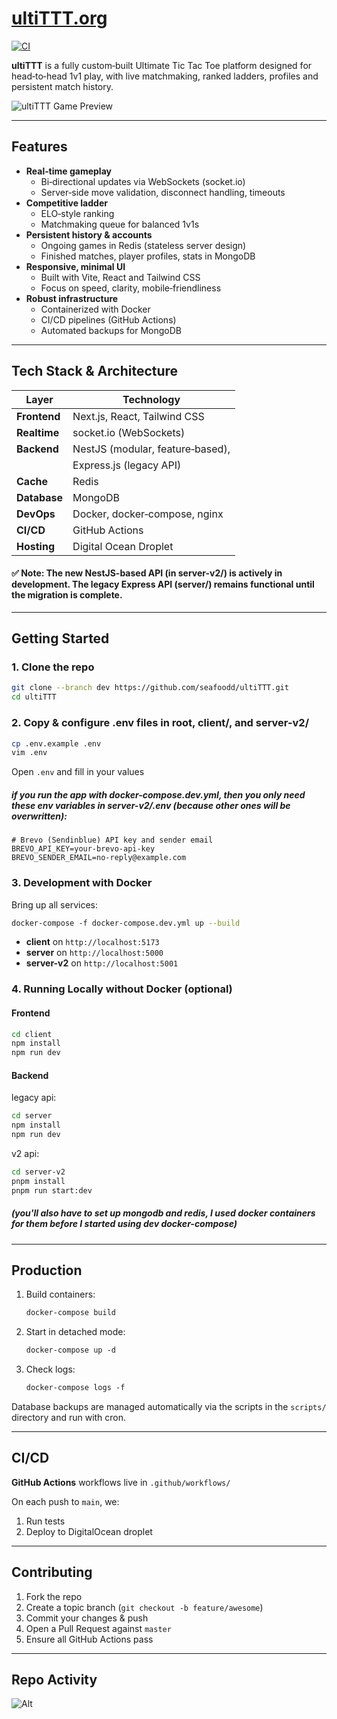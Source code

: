 # [ultiTTT.org](https://ultittt.org)

[![CI](https://github.com/seafoodd/ultiTTT/actions/workflows/deploy.yml/badge.svg)](https://github.com/seafoodd/ultiTTT/actions)

**ultiTTT** is a fully custom‑built Ultimate Tic Tac Toe platform designed for head‑to‑head 1v1 play, with live matchmaking, ranked ladders, profiles and persistent match history.

![ultiTTT Game Preview](./docs/demo.webp)

---

## Features

- **Real‑time gameplay**
  - Bi‑directional updates via WebSockets (socket.io)
  - Server‑side move validation, disconnect handling, timeouts
- **Competitive ladder**
  - ELO‑style ranking
  - Matchmaking queue for balanced 1v1s
- **Persistent history & accounts**
  - Ongoing games in Redis (stateless server design)
  - Finished matches, player profiles, stats in MongoDB
- **Responsive, minimal UI**
  - Built with Vite, React and Tailwind CSS
  - Focus on speed, clarity, mobile‑friendliness
- **Robust infrastructure**
  - Containerized with Docker
  - CI/CD pipelines (GitHub Actions)
  - Automated backups for MongoDB

---

## Tech Stack & Architecture

| Layer        | Technology                      |
| ------------ | ------------------------------- |
| **Frontend** | Next.js, React, Tailwind CSS    |
| **Realtime** | socket.io (WebSockets)          |
| **Backend**  | NestJS (modular, feature‑based),|
|              | Express.js (legacy API)         |
| **Cache**    | Redis                           |
| **Database** | MongoDB                         |
| **DevOps**   | Docker, docker‑compose, nginx   |
| **CI/CD**    | GitHub Actions                  |
| **Hosting**  | Digital Ocean Droplet           |

#### ✅ Note: The new NestJS-based API (in server-v2/) is actively in development. The legacy Express API (server/) remains functional until the migration is complete.

---

## Getting Started

### 1. Clone the repo

```bash
git clone --branch dev https://github.com/seafoodd/ultiTTT.git
cd ultiTTT
```

### 2. Copy & configure .env files in root, client/, and server-v2/

```bash
cp .env.example .env
vim .env
```

Open `.env` and fill in your values

##### if you run the app with docker-compose.dev.yml, then you only need these env variables in server-v2/.env (because other ones will be overwritten):

```env
# Brevo (Sendinblue) API key and sender email
BREVO_API_KEY=your-brevo-api-key
BREVO_SENDER_EMAIL=no-reply@example.com
```

### 3. Development with Docker

Bring up all services:

```bash
docker‑compose ‑f docker‑compose.dev.yml up --build
```

- **client** on `http://localhost:5173`
- **server** on `http://localhost:5000`
- **server-v2** on `http://localhost:5001`

### 4. Running Locally without Docker (optional)

#### Frontend

```bash
cd client
npm install
npm run dev
```

#### Backend

legacy api:

```bash
cd server
npm install
npm run dev
```

v2 api:

```bash
cd server-v2
pnpm install
pnpm run start:dev
```

##### (you'll also have to set up mongodb and redis, I used docker containers for them before I started using dev docker-compose)

---

## Production

1. Build containers:

   ```bash
   docker‑compose build
   ```

2. Start in detached mode:

   ```bash
   docker‑compose up ‑d
   ```

3. Check logs:

   ```bash
   docker‑compose logs ‑f
   ```

Database backups are managed automatically via the scripts in the `scripts/` directory and run with cron.

---

## CI/CD

**GitHub Actions** workflows live in `.github/workflows/`

On each push to `main`, we:

1. Run tests
2. Deploy to DigitalOcean droplet

---

## Contributing

1. Fork the repo
2. Create a topic branch (`git checkout -b feature/awesome`)
3. Commit your changes & push
4. Open a Pull Request against `master`
5. Ensure all GitHub Actions pass

---

## Repo Activity
![Alt](https://repobeats.axiom.co/api/embed/7e5ed4af6e1b3000f64f462a80011d895990bd8a.svg "Repobeats analytics image")
